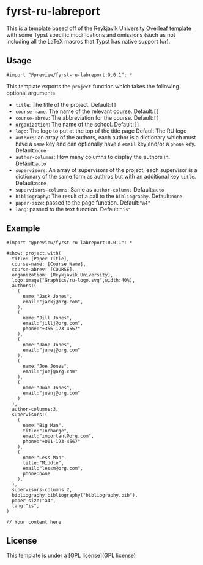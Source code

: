# fyrst-ru-labreport

This is a template based off of the Reykjavík University [Overleaf template](https://www.overleaf.com/latex/templates/reykjavik-university-physics-lab-report-template/csfdskvychsq) with some Typst specific modifications and omissions (such as not including all the LaTeX macros that Typst has native support for).

## Usage 
```
#import "@preview/fyrst-ru-labreport:0.0.1": *
```

This template exports the `project` function which takes the following optional arguments

- `title`: The title of the project. Default:`[]`
- `course-name`: The name of the relevant course. Default:`[]`
- `course-abrev`: The abbreviation for the course. Default:`[]`
- `organization`: The name of the school. Default:`[]`
- `logo`: The logo to put at the top of the title page Default:The RU logo
- `authors`: an array of the authors, each author is a dictionary which must have a `name` key and can optionally have a `email` key and/or a `phone` key. Default:`none`
- `author-columns`: How many columns to display the authors in. Default:`auto`
- `supervisors`: An array of supervisors of the project, each supervisor is a dictionary of the same form as authros but with an additional key `title`. Default:`none`
- `supervisors-columns`: Same as `author-columns` Default:`auto`
- `bibliography`: The result of a call to the `bibliography`. Default:`none`
- `paper-size`: passed to the page function. Default:`"a4"`
- `lang`: passed to the text function. Default:`"is"`

## Example

```typst
#import "@preview/fyrst-ru-labreport:0.0.1": *

#show: project.with(
  title: [Paper Title],
  course-name: [Course Name],
  course-abrev: [COURSE],
  organization: [Reykjavík University],
  logo:image("Graphics/ru-logo.svg",width:40%),
  authors:(
    (
      name:"Jack Jones",
      email:"jackj@org.com",
    ),
    (
      name:"Jill Jones",
      email:"jillj@org.com",
      phone:"+356-123-4567"
    ),
    (
      name:"Jane Jones",
      email:"janej@org.com"
    ),
    (
      name:"Joe Jones",
      email:"joej@org.com"
    ),
    (
      name:"Juan Jones",
      email:"juanj@org.com"
    )
  ),
  author-columns:3,
  supervisors:(
    (
      name:"Big Man",
      title:"Incharge",
      email:"important@org.com",
      phone:"+001-123-4567"
    ),
    (
      name:"Less Man",
      title:"Middle",
      email:"lessm@org.com",
      phone:none
    ),
  ),
  supervisors-columns:2,
  bibliography:bibliography("bibliography.bib"),
  paper-size:"a4",
  lang:"is",
)

// Your content here

```

## License 
This template is under a [GPL license](GPL license)
